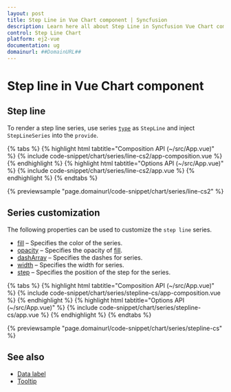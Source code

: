 ```yaml
---
layout: post
title: Step Line in Vue Chart component | Syncfusion
description: Learn here all about Step Line in Syncfusion Vue Chart component of Syncfusion Essential JS 2 and more.
control: Step Line Chart
platform: ej2-vue
documentation: ug
domainurl: ##DomainURL##
---
```


# Step line in Vue Chart component

## Step line

To render a step line series, use series [`type`](https://ej2.syncfusion.com/vue/documentation/api/chart/series/#type) as `StepLine` and inject `StepLineSeries` into
the `provide`.

{% tabs %}
{% highlight html tabtitle="Composition API (~/src/App.vue)" %}
{% include code-snippet/chart/series/line-cs2/app-composition.vue %}
{% endhighlight %}
{% highlight html tabtitle="Options API (~/src/App.vue)" %}
{% include code-snippet/chart/series/line-cs2/app.vue %}
{% endhighlight %}
{% endtabs %}
        
{% previewsample "page.domainurl/code-snippet/chart/series/line-cs2" %}

## Series customization

The following properties can be used to customize the `step line` series.

* [fill](https://ej2.syncfusion.com/vue/documentation/api/chart/seriesModel/#fill) – Specifies the color of the series.
* [opacity](https://ej2.syncfusion.com/vue/documentation/api/chart/seriesModel/#opacity) – Specifies the opacity of [fill](https://ej2.syncfusion.com/vue/documentation/api/chart/seriesModel/#fill).
* [dashArray](https://ej2.syncfusion.com/vue/documentation/api/chart/seriesModel/#dasharray) – Specifies the dashes for series.
* [width](https://ej2.syncfusion.com/vue/documentation/api/chart/seriesModel/#width) – Specifies the width for series.
* [step](https://ej2.syncfusion.com/vue/documentation/api/chart/seriesModel/#step) – Specifies the position of the step for the series.

{% tabs %}
{% highlight html tabtitle="Composition API (~/src/App.vue)" %}
{% include code-snippet/chart/series/stepline-cs/app-composition.vue %}
{% endhighlight %}
{% highlight html tabtitle="Options API (~/src/App.vue)" %}
{% include code-snippet/chart/series/stepline-cs/app.vue %}
{% endhighlight %}
{% endtabs %}
        
{% previewsample "page.domainurl/code-snippet/chart/series/stepline-cs" %}

## See also

* [Data label](../data-labels/)
* [Tooltip](../tool-tip/)